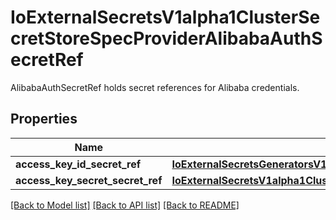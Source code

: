 # IoExternalSecretsV1alpha1ClusterSecretStoreSpecProviderAlibabaAuthSecretRef

AlibabaAuthSecretRef holds secret references for Alibaba credentials.
## Properties
Name | Type | Description | Notes
------------ | ------------- | ------------- | -------------
**access_key_id_secret_ref** | [**IoExternalSecretsGeneratorsV1alpha1ECRAuthorizationTokenSpecAuthSecretRefAccessKeyIDSecretRef**](IoExternalSecretsGeneratorsV1alpha1ECRAuthorizationTokenSpecAuthSecretRefAccessKeyIDSecretRef.md) |  | 
**access_key_secret_secret_ref** | [**IoExternalSecretsV1alpha1ClusterSecretStoreSpecProviderAlibabaAuthSecretRefAccessKeySecretSecretRef**](IoExternalSecretsV1alpha1ClusterSecretStoreSpecProviderAlibabaAuthSecretRefAccessKeySecretSecretRef.md) |  | 

[[Back to Model list]](../README.md#documentation-for-models) [[Back to API list]](../README.md#documentation-for-api-endpoints) [[Back to README]](../README.md)


